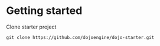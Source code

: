 # Getting started

Clone starter project

`git clone https://github.com/dojoengine/dojo-starter.git`

